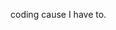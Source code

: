 coding cause I have to.

<!---
pers0n4ljesus/pers0n4ljesus is a ✨ special ✨ repository because its `README.md` (this file) appears on your GitHub profile.
You can click the Preview link to take a look at your changes.
--->
